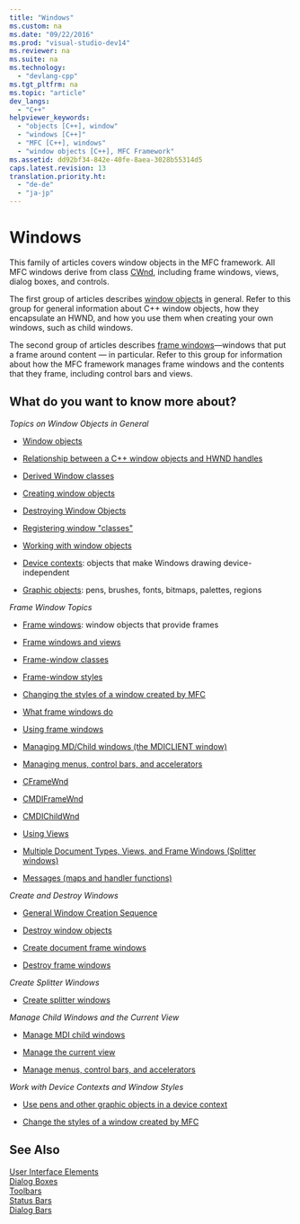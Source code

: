 ```yaml
---
title: "Windows"
ms.custom: na
ms.date: "09/22/2016"
ms.prod: "visual-studio-dev14"
ms.reviewer: na
ms.suite: na
ms.technology: 
  - "devlang-cpp"
ms.tgt_pltfrm: na
ms.topic: "article"
dev_langs: 
  - "C++"
helpviewer_keywords: 
  - "objects [C++], window"
  - "windows [C++]"
  - "MFC [C++], windows"
  - "window objects [C++], MFC Framework"
ms.assetid: dd92bf34-842e-40fe-8aea-3028b55314d5
caps.latest.revision: 13
translation.priority.ht: 
  - "de-de"
  - "ja-jp"
---
```

# Windows
This family of articles covers window objects in the MFC framework. All MFC windows derive from class [CWnd](../vs140/cwnd-class.md), including frame windows, views, dialog boxes, and controls.  
  
 The first group of articles describes [window objects](../vs140/window-objects.md) in general. Refer to this group for general information about C++ window objects, how they encapsulate an HWND, and how you use them when creating your own windows, such as child windows.  
  
 The second group of articles describes [frame windows](../vs140/frame-windows.md)—windows that put a frame around content — in particular. Refer to this group for information about how the MFC framework manages frame windows and the contents that they frame, including control bars and views.  
  
## What do you want to know more about?  
 *Topics on Window Objects in General*  
  
-   [Window objects](../vs140/window-objects.md)  
  
-   [Relationship between a C++ window objects and HWND handles](../vs140/relationship-between-a-c---window-object-and-an-hwnd.md)  
  
-   [Derived Window classes](../vs140/derived-window-classes.md)  
  
-   [Creating window objects](../vs140/creating-windows.md)  
  
-   [Destroying Window Objects](../vs140/destroying-window-objects.md)  
  
-   [Registering window "classes"](../vs140/registering-window-classes.md)  
  
-   [Working with window objects](../vs140/working-with-window-objects.md)  
  
-   [Device contexts](../vs140/device-contexts.md): objects that make Windows drawing device-independent  
  
-   [Graphic objects](../vs140/graphic-objects.md): pens, brushes, fonts, bitmaps, palettes, regions  
  
 *Frame Window Topics*  
  
-   [Frame windows](../vs140/frame-windows.md): window objects that provide frames  
  
-   [Frame windows and views](../vs140/frame-windows.md)  
  
-   [Frame-window classes](../vs140/frame-window-classes.md)  
  
-   [Frame-window styles](../vs140/frame-window-styles--c---.md)  
  
-   [Changing the styles of a window created by MFC](../vs140/changing-the-styles-of-a-window-created-by-mfc.md)  
  
-   [What frame windows do](../vs140/what-frame-windows-do.md)  
  
-   [Using frame windows](../vs140/using-frame-windows.md)  
  
-   [Managing MD/Child windows (the MDICLIENT window)](../vs140/managing-mdi-child-windows.md)  
  
-   [Managing menus, control bars, and accelerators](../vs140/managing-menus--control-bars--and-accelerators.md)  
  
-   [CFrameWnd](../vs140/cframewnd-class.md)  
  
-   [CMDIFrameWnd](../vs140/cmdiframewnd-class.md)  
  
-   [CMDIChildWnd](../vs140/cmdichildwnd-class.md)  
  
-   [Using Views](../vs140/using-views.md)  
  
-   [Multiple Document Types, Views, and Frame Windows (Splitter windows)](../vs140/multiple-document-types--views--and-frame-windows.md)  
  
-   [Messages (maps and handler functions)](../vs140/messages.md)  
  
 *Create and Destroy Windows*  
  
-   [General Window Creation Sequence](../vs140/general-window-creation-sequence.md)  
  
-   [Destroy window objects](../vs140/destroying-window-objects.md)  
  
-   [Create document frame windows](../vs140/creating-document-frame-windows.md)  
  
-   [Destroy frame windows](../vs140/destroying-frame-windows.md)  
  
 *Create Splitter Windows*  
  
-   [Create splitter windows](../vs140/multiple-document-types--views--and-frame-windows.md)  
  
 *Manage Child Windows and the Current View*  
  
-   [Manage MDI child windows](../vs140/managing-mdi-child-windows.md)  
  
-   [Manage the current view](../vs140/managing-the-current-view.md)  
  
-   [Manage menus, control bars, and accelerators](../vs140/managing-menus--control-bars--and-accelerators.md)  
  
 *Work with Device Contexts and Window Styles*  
  
-   [Use pens and other graphic objects in a device context](../vs140/graphic-objects.md)  
  
-   [Change the styles of a window created by MFC](../vs140/changing-the-styles-of-a-window-created-by-mfc.md)  
  
## See Also  
 [User Interface Elements](../vs140/user-interface-elements--mfc-.md)   
 [Dialog Boxes](../vs140/dialog-boxes.md)   
 [Toolbars](../vs140/toolbars.md)   
 [Status Bars](../vs140/status-bars.md)   
 [Dialog Bars](../vs140/dialog-bars.md)